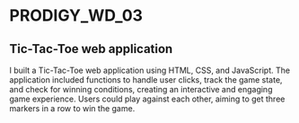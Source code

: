# PRODIGY_WD_03 

## Tic-Tac-Toe web application

I built a Tic-Tac-Toe web application using HTML, CSS, and JavaScript. The application included functions to handle user clicks, track the game state, and check for winning conditions, creating an interactive and engaging game experience. Users could play against each other, aiming to get three markers in a row to win the game.
